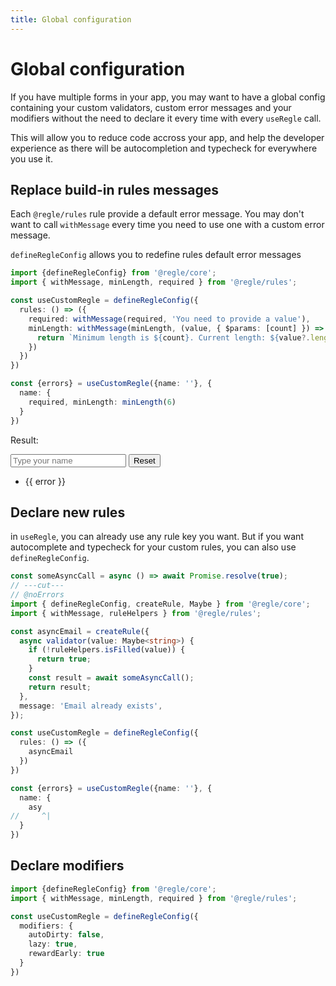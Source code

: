 ```yaml
---
title: Global configuration
---
```


# Global configuration

If you have multiple forms in your app, you may want to have a global config containing your custom validators, custom error messages and your modifiers without the need to declare it every time with every `useRegle` call.

This will allow you to reduce code accross your app, and help the developer experience as there will be autocompletion and typecheck for everywhere you use it.


## Replace build-in rules messages

Each `@regle/rules` rule provide a default error message. You may don't want to call `withMessage` every time you need to use one with a custom error message.

`defineRegleConfig` allows you to redefine rules default error messages

```ts twoslash
import {defineRegleConfig} from '@regle/core';
import { withMessage, minLength, required } from '@regle/rules';

const useCustomRegle = defineRegleConfig({
  rules: () => ({
    required: withMessage(required, 'You need to provide a value'),
    minLength: withMessage(minLength, (value, { $params: [count] }) => {
      return `Minimum length is ${count}. Current length: ${value?.length}`;
    })
  })
})

const {errors} = useCustomRegle({name: ''}, {
  name: {
    required, minLength: minLength(6)
  }
})
```

Result: 

<div class="demo-container">
  <div>
    <input :class="{valid: regle.$fields.name.$valid}" v-model='state.name' placeholder='Type your name'/>
    <button type="button" @click="resetAll">Reset</button>
  </div>
  <ul v-if="errors.name.length">
    <li v-for="error of errors.name" :key='error'>
      {{ error }}
    </li>
  </ul>
</div>

<script setup lang='ts'>
import {defineRegleConfig} from '@regle/core';
import { withMessage, minLength, required } from '@regle/rules';

const useCustomRegle = defineRegleConfig({
  rules: () => ({
    required: withMessage(required, 'You need to provide a value'),
    minLength: withMessage(minLength, (value, { $params: [count] }) => {
      return `Minimum length is ${count}. Current length: ${value?.length}`;
    })
  })
})

const {errors, state, regle, resetAll} = useCustomRegle({name: ''}, {
  name: {
    required, minLength: minLength(6)
  }
})
</script>


## Declare new rules

in `useRegle`, you can already use any rule key you want. But if you want autocomplete and typecheck for your custom rules, you can also use `defineRegleConfig`.

```ts twoslash
const someAsyncCall = async () => await Promise.resolve(true);
// ---cut---
// @noErrors
import { defineRegleConfig, createRule, Maybe } from '@regle/core';
import { withMessage, ruleHelpers } from '@regle/rules';

const asyncEmail = createRule({
  async validator(value: Maybe<string>) {
    if (!ruleHelpers.isFilled(value)) {
      return true;
    }
    const result = await someAsyncCall();
    return result;
  },
  message: 'Email already exists',
});

const useCustomRegle = defineRegleConfig({
  rules: () => ({
    asyncEmail
  })
})

const {errors} = useCustomRegle({name: ''}, {
  name: {
    asy
//     ^|
  }
})
```


## Declare modifiers

```ts twoslash
import {defineRegleConfig} from '@regle/core';
import { withMessage, minLength, required } from '@regle/rules';

const useCustomRegle = defineRegleConfig({
  modifiers: {
    autoDirty: false,
    lazy: true,
    rewardEarly: true
  }
})
```